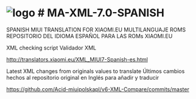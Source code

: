 # ![logo](http://lh3.googleusercontent.com/lZAGpiQFk5q9_k9hqWFvf_Wh4SlEEEUTlWTe3xDur1c16JzvYirWEYDFARIbVNnIyCo=w300) # MA-XML-7.0-SPANISH

SPANISH MIUI TRANSLATION FOR XIAOMI.EU MULTILANGUAJE ROMS
REPOSITORIO DEL IDIOMA ESPAÑOL PARA LAS ROMs XIAOMI.EU

XML checking script
Validador XML

http://translators.xiaomi.eu/XML_MIUI7-Spanish-es.html

Latest XML changes from originals values to translate
Últimos cambios hechos al repositorio original en Inglés para añadir y traducir


https://github.com/Acid-miuipolskapl/v6-XML-Compare/commits/master
